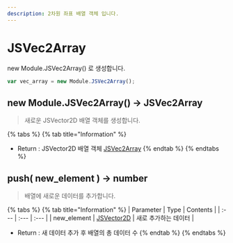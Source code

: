 ```yaml
---
description: 2차원 좌표 배열 객체 입니다.
---
```


# JSVec2Array

new Module.JSVec2Array\(\) 로 생성합니다.

```javascript
var vec_array = new Module.JSVec2Array();
```

## new Module.JSVec2Array\(\) → JSVec2Array

> 새로운 JSVector2D 배열 객체를 생성합니다.

{% tabs %}
{% tab title="Information" %}
* Return : JSVector2D 배열 객체 [JSVec2Array](jsvector2d.md)
{% endtab %}
{% endtabs %}

## push\( new\_element \) → number

> 배열에 새로운 데이터를 추가합니다.

{% tabs %}
{% tab title="Information" %}
| Parameter | Type | Contents |
| :--- | :--- | :--- |
| new\_element | [JSVector2D](jsvector2d.md) | 새로 추가하는 데이터 |

* Return : 새 데이터 추가 후 배열의 총 데이터 수
{% endtab %}
{% endtabs %}


